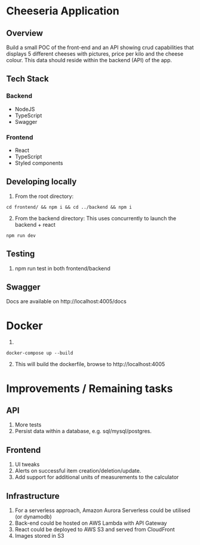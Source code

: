 # Cheeseria Application

## Overview

Build a small POC of the front-end and an API showing crud capabilities that displays 5
different cheeses with pictures, price per kilo and the cheese colour. This data should reside
within the backend (API) of the app.

## Tech Stack

### Backend

- NodeJS
- TypeScript
- Swagger

### Frontend

- React
- TypeScript
- Styled components

## Developing locally

1. From the root directory:

```
cd frontend/ && npm i && cd ../backend && npm i
```

2. From the backend directory: This uses concurrently to launch the backend + react

```
npm run dev
```

## Testing

1. npm run test in both frontend/backend

## Swagger

Docs are available on http://localhost:4005/docs

# Docker

1.

```
docker-compose up --build
```

2. This will build the dockerfile, browse to http://localhost:4005

# Improvements / Remaining tasks

## API

1. More tests
2. Persist data within a database, e.g. sql/mysql/postgres.

## Frontend

1. UI tweaks
2. Alerts on successful item creation/deletion/update.
3. Add support for additional units of measurements to the calculator

## Infrastructure

1. For a serverless approach, Amazon Aurora Serverless could be utilised (or dynamodb)
2. Back-end could be hosted on AWS Lambda with API Gateway
3. React could be deployed to AWS S3 and served from CloudFront
4. Images stored in S3
